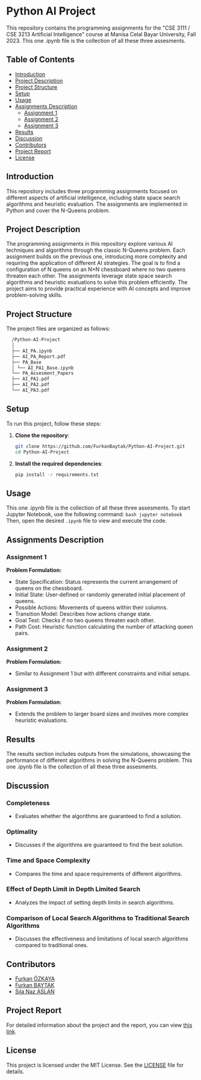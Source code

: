 # Python AI Project

This repository contains the programming assignments for the "CSE 3111 / CSE 3213 Artificial Intelligence" course at Manisa Celal Bayar University, Fall 2023. This one .ipynb file is the collection of all these three assesments.

## Table of Contents
- [Introduction](#introduction)
- [Project Description](#project-description)
- [Project Structure](#project-structure)
- [Setup](#setup)
- [Usage](#usage)
- [Assignments Description](#assignments-description)
  - [Assignment 1](#assignment-1)
  - [Assignment 2](#assignment-2)
  - [Assignment 3](#assignment-3)
- [Results](#results)
- [Discussion](#discussion)
- [Contributors](#contributors)
- [Project Report](#project-report)
- [License](#license)

## Introduction

This repository includes three programming assignments focused on different aspects of artificial intelligence, including state space search algorithms and heuristic evaluation. The assignments are implemented in Python and cover the N-Queens problem.

## Project Description

The programming assignments in this repository explore various AI techniques and algorithms through the classic N-Queens problem. Each assignment builds on the previous one, introducing more complexity and requiring the application of different AI strategies. The goal is to find a configuration of N queens on an N×N chessboard where no two queens threaten each other. The assignments leverage state space search algorithms and heuristic evaluations to solve this problem efficiently. The project aims to provide practical experience with AI concepts and improve problem-solving skills.

## Project Structure

The project files are organized as follows:

```bash
  /Python-AI-Project
  │
  ├── AI_PA.ipynb
  ├── AI_PA_Report.pdf
  ├── PA_Base
  │ └── AI_PA1_Base.ipynb
  └── PA_Assesment_Papers
  ├── AI_PA1.pdf
  ├── AI_PA2.pdf
  └── AI_PA3.pdf
```

## Setup

To run this project, follow these steps:

1. **Clone the repository**:
    ```bash
    git clone https://github.com/FurkanBaytak/Python-AI-Project.git
    cd Python-AI-Project
    ```

2. **Install the required dependencies**:
    ```bash
    pip install -r requirements.txt
    ```

## Usage

This one .ipynb file is the collection of all these three assesments. To start Jupyter Notebook, use the following command:
    ```bash
    jupyter notebook
    ```
Then, open the desired `.ipynb` file to view and execute the code.

## Assignments Description

### Assignment 1

**Problem Formulation:**
- State Specification: Status represents the current arrangement of queens on the chessboard.
- Initial State: User-defined or randomly generated initial placement of queens.
- Possible Actions: Movements of queens within their columns.
- Transition Model: Describes how actions change state.
- Goal Test: Checks if no two queens threaten each other.
- Path Cost: Heuristic function calculating the number of attacking queen pairs.

### Assignment 2

**Problem Formulation:**
- Similar to Assignment 1 but with different constraints and initial setups.

### Assignment 3

**Problem Formulation:**
- Extends the problem to larger board sizes and involves more complex heuristic evaluations.

## Results

The results section includes outputs from the simulations, showcasing the performance of different algorithms in solving the N-Queens problem. This one .ipynb file is the collection of all these three assesments.

## Discussion

### Completeness
- Evaluates whether the algorithms are guaranteed to find a solution.

### Optimality
- Discusses if the algorithms are guaranteed to find the best solution.

### Time and Space Complexity
- Compares the time and space requirements of different algorithms.

### Effect of Depth Limit in Depth Limited Search
- Analyzes the impact of setting depth limits in search algorithms.

### Comparison of Local Search Algorithms to Traditional Search Algorithms
- Discusses the effectiveness and limitations of local search algorithms compared to traditional ones.

## Contributors

- [Furkan ÖZKAYA](https://github.com/Elhier0)
- [Furkan BAYTAK](https://github.com/FurkanBaytak)
- [Sıla Naz ASLAN](https://github.com/silanazaslan)

## Project Report

For detailed information about the project and the report, you can view [this link](https://github.com/FurkanBaytak/Python-AI-Project/blob/main/AI_PA_Report.pdf).

## License

This project is licensed under the MIT License. See the [LICENSE](LICENSE) file for details.

